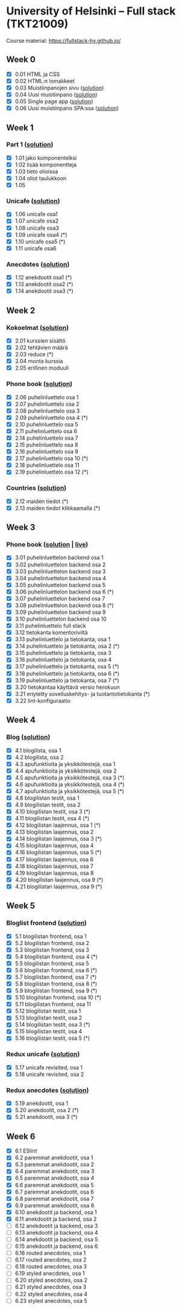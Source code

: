 # University of Helsinki – Full stack (TKT21009)

Course material: <https://fullstack-hy.github.io/>

## Week 0

- [x] 0.01 HTML ja CSS
- [x] 0.02 HTML:n lomakkeet
- [x] 0.03 Muistiinpanojen sivu ([solution](week0#03-muistiinpanojen-sivu))
- [x] 0.04 Uusi muistiinpano ([solution](week0#04-uusi-muistiinpano))
- [x] 0.05 Single page app ([solution](week0#05-single-page-app))
- [x] 0.06 Uusi muistiinpano SPA:ssa ([solution](week0#06-uusi-muistiinpano-spassa))

## Week 1

### Part 1 ([solution](week1/e01-05/))

- [x] 1.01 jako komponenteiksi
- [x] 1.02 lisää komponentteja
- [x] 1.03 tieto olioissa
- [x] 1.04 oliot taulukkoon
- [x] 1.05

### Unicafe ([solution](week1/e06-11/))

- [x] 1.06 unicafe osa1
- [x] 1.07 unicafe osa2
- [x] 1.08 unicafe osa3
- [x] 1.09 unicafe osa4 (*)
- [x] 1.10 unicafe osa5 (*)
- [x] 1.11 unicafe osa6

### Anecdotes ([solution](week1/e12-14/))

- [x] 1.12 anekdootit osa1 (*)
- [x] 1.13 anekdootit osa2 (*)
- [x] 1.14 anekdootit osa3 (*)

## Week 2

### Kokoelmat ([solution](week2/e01-05/))

- [x] 2.01 kurssien sisältö
- [x] 2.02 tehtävien määrä
- [x] 2.03 reduce (*)
- [x] 2.04 monta kurssia
- [x] 2.05 erillinen moduuli

### Phone book ([solution](week2/e06-19))

- [x] 2.06 puhelinluettelo osa 1
- [x] 2.07 puhelinluettelo osa 2
- [x] 2.08 puhelinluettelo osa 3
- [x] 2.09 puhelinluettelo osa 4 (*)
- [x] 2.10 puhelinluettelo osa 5
- [x] 2.11 puhelinluettelo osa 6
- [x] 2.14 puhelinluettelo osa 7
- [x] 2.15 puhelinluettelo osa 8
- [x] 2.16 puhelinluettelo osa 9
- [x] 2.17 puhelinluettelo osa 10 (*)
- [x] 2.18 puhelinluettelo osa 11
- [x] 2.19 puhelinluettelo osa 12 (*)

### Countries ([solution](week2/e12-13))

- [x] 2.12 maiden tiedot (*)
- [x] 2.13 maiden tiedot klikkaamalla (*)

## Week 3

### Phone book ([solution](https://github.com/josalmi/hy-fullstack-phonebook) | [live](https://powerful-oasis-17796.herokuapp.com/))

- [x] 3.01 puhelinluettelon backend osa 1
- [x] 3.02 puhelinluettelon backend osa 2
- [x] 3.03 puhelinluettelon backend osa 3
- [x] 3.04 puhelinluettelon backend osa 4
- [x] 3.05 puhelinluettelon backend osa 5
- [x] 3.06 puhelinluettelon backend osa 6 (*)
- [x] 3.07 puhelinluettelon backend osa 7
- [x] 3.08 puhelinluettelon backend osa 8 (*)
- [x] 3.09 puhelinluettelon backend osa 9
- [x] 3.10 puhelinluettelon backend osa 10
- [x] 3.11 puhelinluettelo full stack
- [x] 3.12 tietokanta komentoriviltä
- [x] 3.13 puhelinluettelo ja tietokanta, osa 1
- [x] 3.14 puhelinluettelo ja tietokanta, osa 2 (*)
- [x] 3.15 puhelinluettelo ja tietokanta, osa 3
- [x] 3.16 puhelinluettelo ja tietokanta, osa 4
- [x] 3.17 puhelinluettelo ja tietokanta, osa 5 (*)
- [x] 3.18 puhelinluettelo ja tietokanta, osa 6 (*)
- [x] 3.19 puhelinluettelo ja tietokanta, osa 7 (*)
- [x] 3.20 tietokantaa käyttävä versio herokuun
- [x] 3.21 eriytetty sovelluskehitys- ja tuotantotietokanta (*)
- [x] 3.22 lint-konfiguraatio

## Week 4

### Blog ([solution](week4/))

- [x] 4.1 blogilista, osa 1
- [x] 4.2 blogilista, osa 2
- [x] 4.3 apufunktioita ja yksikkötestejä, osa 1
- [x] 4.4 apufunktioita ja yksikkötestejä, osa 2
- [x] 4.5 apufunktioita ja yksikkötestejä, osa 3 (*)
- [x] 4.6 apufunktioita ja yksikkötestejä, osa 4 (*)
- [x] 4.7 apufunktioita ja yksikkötestejä, osa 5 (*)
- [x] 4.8 blogilistan testit, osa 1
- [x] 4.9 blogilistan testit, osa 2
- [x] 4.10 blogilistan testit, osa 3 (*)
- [x] 4.11 blogilistan testit, osa 4 (*)
- [x] 4.12 blogilistan laajennus, osa 1 (*)
- [x] 4.13 blogilistan laajennus, osa 2
- [x] 4.14 blogilistan laajennus, osa 3 (*)
- [x] 4.15 blogilistan laajennus, osa 4
- [x] 4.16 blogilistan laajennus, osa 5 (*)
- [x] 4.17 blogilistan laajennus, osa 6
- [x] 4.18 blogilistan laajennus, osa 7
- [x] 4.19 blogilistan laajennus, osa 8
- [x] 4.20 blogilistan laajennus, osa 9 (*)
- [x] 4.21 blogilistan laajennus, osa 9 (*)

## Week 5

### Bloglist frontend ([solution](week5/bloglist-frontend/))

- [x] 5.1 blogilistan frontend, osa 1
- [x] 5.2 blogilistan frontend, osa 2
- [x] 5.3 blogilistan frontend, osa 3
- [x] 5.4 blogilistan frontend, osa 4 (*)
- [x] 5.5 blogilistan frontend, osa 5
- [x] 5.6 blogilistan frontend, osa 6 (*)
- [x] 5.7 blogilistan frontend, osa 7 (*)
- [x] 5.8 blogilistan frontend, osa 8 (*)
- [x] 5.9 blogilistan frontend, osa 9 (*)
- [x] 5.10 blogilistan frontend, osa 10 (*)
- [x] 5.11 blogilistan frontend, osa 11
- [x] 5.12 blogilistan testit, osa 1
- [x] 5.13 blogilistan testit, osa 2
- [x] 5.14 blogilistan testit, osa 3 (*)
- [x] 5.15 blogilistan testit, osa 4
- [x] 5.16 blogilistan testit, osa 5 (*)

### Redux unicafe ([solution](week5/redux-unicafe/))

- [x] 5.17 unicafe revisited, osa 1
- [x] 5.18 unicafe revisited, osa 2

### Redux anecdotes ([solution](week5/redux-anecdotes/))

- [x] 5.19 anekdootit, osa 1
- [x] 5.20 anekdootit, osa 2 (*)
- [x] 5.21 anekdootit, osa 3 (*)

## Week 6

- [x] 6.1 ESlint
- [x] 6.2 paremmat anekdootit, osa 1
- [x] 6.3 paremmat anekdootit, osa 2
- [x] 6.4 paremmat anekdootit, osa 3
- [x] 6.5 paremmat anekdootit, osa 4
- [x] 6.6 paremmat anekdootit, osa 5
- [x] 6.7 paremmat anekdootit, osa 6
- [x] 6.8 paremmat anekdootit, osa 7
- [x] 6.9 paremmat anekdootit, osa 8
- [x] 6.10 anekdootit ja backend, osa 1
- [x] 6.11 anekdootit ja backend, osa 2
- [ ] 6.12 anekdootit ja backend, osa 3
- [ ] 6.13 anekdootit ja backend, osa 4
- [ ] 6.14 anekdootit ja backend, osa 5
- [ ] 6.15 anekdootit ja backend, osa 6
- [ ] 6.16 routed anecdotes, osa 1
- [ ] 6.17 routed anecdotes, osa 2
- [ ] 6.18 routed anecdotes, osa 3
- [ ] 6.19 styled anecdotes, osa 1
- [ ] 6.20 styled anecdotes, osa 2
- [ ] 6.21 styled anecdotes, osa 3
- [ ] 6.22 styled anecdotes, osa 4
- [ ] 6.23 styled anecdotes, osa 5

